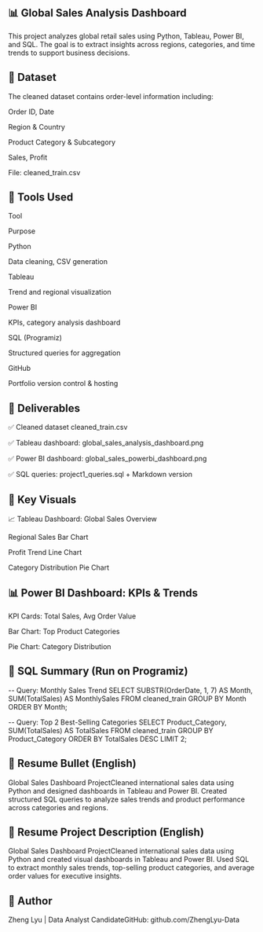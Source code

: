 ## 📊 Global Sales Analysis Dashboard

This project analyzes global retail sales using Python, Tableau, Power BI, and SQL. The goal is to extract insights across regions, categories, and time trends to support business decisions.

## 📁 Dataset

The cleaned dataset contains order-level information including:

Order ID, Date

Region & Country

Product Category & Subcategory

Sales, Profit

File: cleaned_train.csv

## 🔧 Tools Used

Tool

Purpose

Python

Data cleaning, CSV generation

Tableau

Trend and regional visualization

Power BI

KPIs, category analysis dashboard

SQL (Programiz)

Structured queries for aggregation

GitHub

Portfolio version control & hosting

## 📌 Deliverables

✅ Cleaned dataset cleaned_train.csv

✅ Tableau dashboard: global_sales_analysis_dashboard.png

✅ Power BI dashboard: global_sales_powerbi_dashboard.png

✅ SQL queries: project1_queries.sql + Markdown version

## 🧠 Key Visuals

📈 Tableau Dashboard: Global Sales Overview

Regional Sales Bar Chart

Profit Trend Line Chart

Category Distribution Pie Chart



## 📊 Power BI Dashboard: KPIs & Trends

KPI Cards: Total Sales, Avg Order Value

Bar Chart: Top Product Categories

Pie Chart: Category Distribution



## 🧮 SQL Summary (Run on Programiz)

-- Query: Monthly Sales Trend
SELECT
  SUBSTR(OrderDate, 1, 7) AS Month,
  SUM(TotalSales) AS MonthlySales
FROM cleaned_train
GROUP BY Month
ORDER BY Month;

-- Query: Top 2 Best-Selling Categories
SELECT Product_Category, SUM(TotalSales) AS TotalSales
FROM cleaned_train
GROUP BY Product_Category
ORDER BY TotalSales DESC
LIMIT 2;

## 📝 Resume Bullet (English)

Global Sales Dashboard ProjectCleaned international sales data using Python and designed dashboards in Tableau and Power BI. Created structured SQL queries to analyze sales trends and product performance across categories and regions.

## 📄 Resume Project Description (English)

Global Sales Dashboard ProjectCleaned international sales data using Python and created visual dashboards in Tableau and Power BI. Used SQL to extract monthly sales trends, top-selling product categories, and average order values for executive insights.

## 📎 Author

Zheng Lyu | Data Analyst CandidateGitHub: github.com/ZhengLyu-Data
